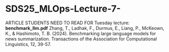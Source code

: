 # SDS25_MLOps-Lecture-7-




ARTICLE STUDENTS NEED TO READ FOR Tuesday lecture:
**benchmark_llm.pdf** 
Zhang, T., Ladhak, F., Durmus, E., Liang, P., McKeown, K., & Hashimoto, T. B. (2024). Benchmarking large language models for news summarization. Transactions of the Association for Computational Linguistics, 12, 39-57.
